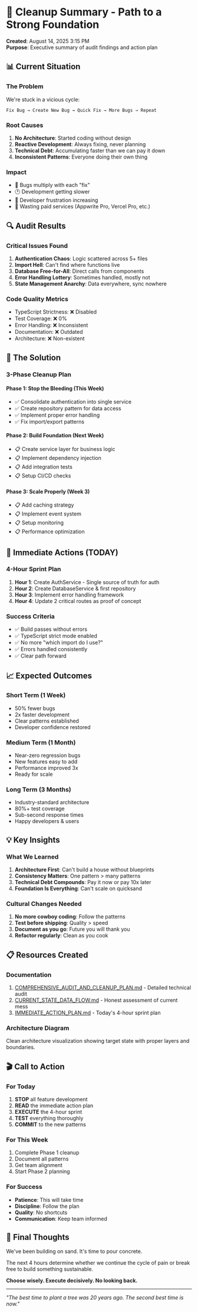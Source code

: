 # 🧹 Cleanup Summary - Path to a Strong Foundation

**Created**: August 14, 2025 3:15 PM  
**Purpose**: Executive summary of audit findings and action plan

## 📊 Current Situation

### The Problem
We're stuck in a vicious cycle:
```
Fix Bug → Create New Bug → Quick Fix → More Bugs → Repeat
```

### Root Causes
1. **No Architecture**: Started coding without design
2. **Reactive Development**: Always fixing, never planning
3. **Technical Debt**: Accumulating faster than we can pay it down
4. **Inconsistent Patterns**: Everyone doing their own thing

### Impact
- 🐛 Bugs multiply with each "fix"
- 🕐 Development getting slower
- 😤 Developer frustration increasing
- 💸 Wasting paid services (Appwrite Pro, Vercel Pro, etc.)

## 🔍 Audit Results

### Critical Issues Found
1. **Authentication Chaos**: Logic scattered across 5+ files
2. **Import Hell**: Can't find where functions live
3. **Database Free-for-All**: Direct calls from components
4. **Error Handling Lottery**: Sometimes handled, mostly not
5. **State Management Anarchy**: Data everywhere, sync nowhere

### Code Quality Metrics
- TypeScript Strictness: ❌ Disabled
- Test Coverage: ❌ 0%
- Error Handling: ❌ Inconsistent
- Documentation: ❌ Outdated
- Architecture: ❌ Non-existent

## 🎯 The Solution

### 3-Phase Cleanup Plan

#### Phase 1: Stop the Bleeding (This Week)
- ✅ Consolidate authentication into single service
- ✅ Create repository pattern for data access
- ✅ Implement proper error handling
- ✅ Fix import/export patterns

#### Phase 2: Build Foundation (Next Week)
- 📋 Create service layer for business logic
- 📋 Implement dependency injection
- 📋 Add integration tests
- 📋 Setup CI/CD checks

#### Phase 3: Scale Properly (Week 3)
- 📋 Add caching strategy
- 📋 Implement event system
- 📋 Setup monitoring
- 📋 Performance optimization

## 🚀 Immediate Actions (TODAY)

### 4-Hour Sprint Plan
1. **Hour 1**: Create AuthService - Single source of truth for auth
2. **Hour 2**: Create DatabaseService & first repository
3. **Hour 3**: Implement error handling framework
4. **Hour 4**: Update 2 critical routes as proof of concept

### Success Criteria
- ✅ Build passes without errors
- ✅ TypeScript strict mode enabled
- ✅ No more "which import do I use?"
- ✅ Errors handled consistently
- ✅ Clear path forward

## 📈 Expected Outcomes

### Short Term (1 Week)
- 50% fewer bugs
- 2x faster development
- Clear patterns established
- Developer confidence restored

### Medium Term (1 Month)
- Near-zero regression bugs
- New features easy to add
- Performance improved 3x
- Ready for scale

### Long Term (3 Months)
- Industry-standard architecture
- 80%+ test coverage
- Sub-second response times
- Happy developers & users

## 💡 Key Insights

### What We Learned
1. **Architecture First**: Can't build a house without blueprints
2. **Consistency Matters**: One pattern > many patterns
3. **Technical Debt Compounds**: Pay it now or pay 10x later
4. **Foundation Is Everything**: Can't scale on quicksand

### Cultural Changes Needed
1. **No more cowboy coding**: Follow the patterns
2. **Test before shipping**: Quality > speed
3. **Document as you go**: Future you will thank you
4. **Refactor regularly**: Clean as you cook

## 📋 Resources Created

### Documentation
1. [COMPREHENSIVE_AUDIT_AND_CLEANUP_PLAN.md](./COMPREHENSIVE_AUDIT_AND_CLEANUP_PLAN.md) - Detailed technical audit
2. [CURRENT_STATE_DATA_FLOW.md](./CURRENT_STATE_DATA_FLOW.md) - Honest assessment of current mess
3. [IMMEDIATE_ACTION_PLAN.md](./IMMEDIATE_ACTION_PLAN.md) - Today's 4-hour sprint plan

### Architecture Diagram
Clean architecture visualization showing target state with proper layers and boundaries.

## 🎬 Call to Action

### For Today
1. **STOP** all feature development
2. **READ** the immediate action plan
3. **EXECUTE** the 4-hour sprint
4. **TEST** everything thoroughly
5. **COMMIT** to the new patterns

### For This Week
1. Complete Phase 1 cleanup
2. Document all patterns
3. Get team alignment
4. Start Phase 2 planning

### For Success
- **Patience**: This will take time
- **Discipline**: Follow the plan
- **Quality**: No shortcuts
- **Communication**: Keep team informed

## 🏁 Final Thoughts

We've been building on sand. It's time to pour concrete.

The next 4 hours determine whether we continue the cycle of pain or break free to build something sustainable.

**Choose wisely. Execute decisively. No looking back.**

---

*"The best time to plant a tree was 20 years ago. The second best time is now."*
